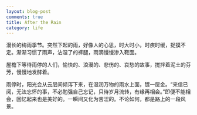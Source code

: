 ```yaml
---
layout: blog-post
comments: true
title: After the Rain
category: life
---
```


漫长的梅雨季节。突然下起的雨，好像人的心思，时大时小，时疾时缓，捉摸不定。渐渐习惯了雨声，沾湿了的裤腿，雨滴慢慢渗入鞋面。

屋檐下等待雨停的人们，愉快的、浪漫的、悲伤的、哀愁的故事，搅拌着泥土的芬芳，慢慢地发酵着。

雨停时，阳光会从云层间倾泻下来，在湿润万物的雨水上面，镀一层金。“来信已阅，无法忘怀的事，不必勉强自己忘记，只待岁月流转，有缘再相会。”即便不能相会，回忆起来也是美好的。一瞬间又化为苦涩的。不论如何，都是路上的一段风景。